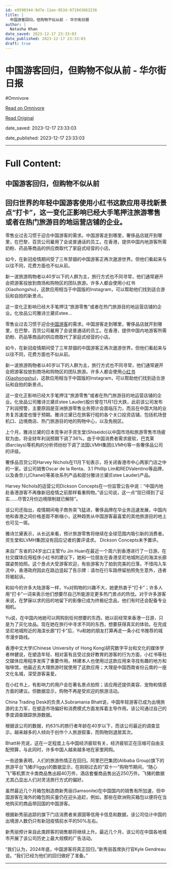 ```yaml
---
id: e9590344-9d7e-11ee-953d-971943663236
title: |
  中国游客回归，但购物不似从前 - 华尔街日报
author: |
  Natasha Khan
date_saved: 2023-12-17 23:33:03
date_published: 2023-12-17 23:33:03
draft: true
---
```


# 中国游客回归，但购物不似从前 - 华尔街日报
#Omnivore

[Read on Omnivore](https://omnivore.app/me/-18c7c071cb9)

[Read Original](https://cn.wsj.com/amp/articles/%E4%B8%AD%E5%9B%BD%E6%B8%B8%E5%AE%A2%E5%9B%9E%E5%BD%92-%E4%BD%86%E8%B4%AD%E7%89%A9%E4%B8%8D%E4%BC%BC%E4%BB%8E%E5%89%8D-56107936)

date_saved: 2023-12-17 23:33:03

date_published: 2023-12-17 23:33:03

--- 

# Full Content: 

##  中国游客回归，但购物不似从前

## 回归世界的年轻中国游客使用小红书这款应用寻找新景点“打卡”，这一变化正影响已经大手笔押注旅游零售或者在热门旅游目的地运营店铺的企业。

零售业过去习惯于迎合中国游客的需求。中国游客走到哪里，奢侈品店就开到哪里，在巴黎，百货公司雇用了会说普通话的员工。在香港，提供中国内地游客所需奶粉、药品等商品的供应商取代了家庭式经营的小店。

如今，在新冠疫情期间受了三年禁锢的中国游客正再次遨游世界。但他们看起来与以往不同，花费方面也不似从前。

新一波旅游购物者以40岁以下的人群为主，旅行方式也不同寻常，他们通常避开会把游客投放到商场和购物区的团队旅游。许多人都会使用小红书(Xiaohongshu)，这款应用相当于中国版的Instagram，可以帮助他们找到适合游玩和自拍的新景点。

这一变化正影响已经大手笔押注“旅游零售”或者在热门旅游目的地运营店铺的企业。化妆品公司雅诗兰黛(Estee...

零售业过去习惯于迎合[中国游客](https://cn.wsj.com/articles/CN-BIZ-20230126145638)的需求。中国游客走到哪里，奢侈品店就开到哪里，在巴黎，百货公司雇用了会说普通话的员工。在香港，提供中国内地游客所需奶粉、药品等商品的供应商取代了家庭式经营的小店。

如今，在新冠疫情期间受了三年禁锢的中国游客正再次遨游世界。但他们看起来与以往不同，花费方面也不似从前。

新一波旅游购物者以40岁以下的人群为主，旅行方式也不同寻常，他们通常避开会把游客投放到商场和购物区的团队旅游。许多人都会使用[小红书(Xiaohongshu)](https://cn.wsj.com/articles/CN-TEC-20210607092519)，这款应用相当于中国版的Instagram，可以帮助他们找到适合游玩和自拍的新景点。

这一变化正影响已经大手笔押注“旅游零售”或者在热门旅游目的地运营店铺的企业。化妆品公司雅诗兰黛(Estee Lauder)股价曾在11月1日大跌，此前该公司发布了利润预警，主要原因是亚洲旅游零售业务预计会面临压力，而且在中国大陆的业务复苏速度也慢于预期。雅诗兰黛已在旅客行程的各个关口投资店铺，包括机场登机口、边境商店、热门旅游目的地的购物中心，以及免税区。

上个月，雅诗兰黛的日本竞争对手资生堂(Shiseido)以中国市场和旅游零售市场疲软为由，将全财年利润预期下调了36%。由于中国消费者需求疲软，巴克莱(Barclays)等机构的分析师纷纷下调了法国LVMH集团(LVMH)等一些奢侈品公司的评级。

奢侈品百货公司Harvey Nichols在11月下旬表示，将关闭香港市中心两家门店之中的一家。该公司销售Oscar de la Renta、3.1 Phillip Lim和REDValentino等品牌，以及香奈儿(Chanel)等美妆系列产品和部分雅诗兰黛(Estee Lauder)产品。

Harvey Nichols的运营公司Dickson Concepts在一份监管公告中说：“中国内地赴香港游客不再像新冠疫情之前那样看重购物。”该公司说，这一点“现已得到了证实......尽管2月份边境限制就已解除”。

该公司还指出，疫情期间电子商务突飞猛进，奢侈品牌在华业务迅速发展，中国内地和香港之间价格差距不断缩小，这种趋势从中国游客最喜爱的其他旅游目的地上也可见一斑。

雅诗兰黛表示，从长远来看，预计旅游零售将继续在全球范围内吸引新的消费者。资生堂和LVMH集团没有回应记者的置评请求。 Dickson Concepts未予置评。

来自广东省的24岁出口主管Yu Jin Huan在最近一个周六到香港进行了一日游。在社交媒体应用程序小红书的建议下，她和一位朋友在香港坚尼地城附近的海滨长廊摆姿势拍照。这个景点大受游客欢迎，有些游客为了拍到完美的日落，不惜闯入车流中，香港政府因此在路边竖起了告示牌：请勿在行车路停留拍照免生意外，违者将被起诉。

和如今的许多大陆游客一样，Yu对购物的兴趣不大，她更热衷于“打卡”；许多人用“打卡”一词来表示他们想要尽自己所能游览更多热门景点的热忱。对于许多游客来说，在梦寐以求的目的地留下的影像已成为终极纪念品，他们有时还会配备专业相机。

Yu说，在中国内地她可以网购到任何想要的东西，她以前经常来香港一日游，只是为了买化妆品。现在她在旅行中寻求不同的东西，想要获得真实的体验。在完成坚尼地城附近的海滨长廊“打卡”后，Yu和她的朋友打算再走一条小红书推荐的城市漫步路线。

香港中文大学(Chinese University of Hong Kong)研究数字平台和文化的媒体学者林健说，在塑造年轻、相对富有且受过良好教育的游客的行为方面，小红书等社交媒体应用程序发挥了重要作用。林建本人也使用过这款应用来寻找有趣的地方和咖啡馆，他最近去大理旅游时就使用了这款应用；大理是中国西南省份云南的一座文化名城，深受游客喜爱。

在小红书上，有影响力的用户会在著名景点拍照；该应用还提供美容、宠物和情感方面的建议。但数据显示，购物不再是受欢迎的旅游活动。

China Trading Desk的负责人Subramania Bhatt说，中国年轻游客已成为出境旅游的主力军，在塑造市场偏好和消费模式方面发挥着主导作用。该公司通过自己的季度调查跟踪旅游数据。

根据该公司的数据，约63%的旅行者年龄在40岁以下，而该公司最近的调查显示，越来越多的人倾向于创作个人旅游叙事，而购物则退居其次。

Bhatt补充说，这在一定程度上与中国经济疲软有关，经济疲软正在压缩可自由支配预算，与此同时，许多中国人越来越多地在家里网购。

一些迹象表明，人们的旅游热情正在回归。阿里巴巴集团(Alibaba Group)旗下的旅游平台飞猪(Fliggy)的数据显示，在刚刚过去的“双十一”购物节期间，“随心飞”等机票次卡类商品售出超40万件，酒店套餐商品售出近250万件。飞猪的数据尤其凸显出人们对灵活旅行方式的偏好。

虽然最近几个月箱包制造商新秀丽(Samsonite)在中国国内的销售有所加速，但中国游客在海外的箱包购买量仍在迎头追赶，例如，那些在欧洲购买箱包以便将在当地购买的商品带回国的中国游客。

根据新秀丽追踪的旗下门店消费者来源国等信用卡信息和数据，该公司估计中国的出境游人数仍只有新冠疫情前水平的50%左右。

新秀丽预计来自此类顾客的销售额将继续上升。最近几个月，该公司在中国各地城市开展了该公司历史上最大规模的广告活动。

“我们认为，2024年底，中国游客将真正回归，”新秀丽首席执行官Kyle Gendreau说。“我们已经为他们的回归做好了准备。”

---

